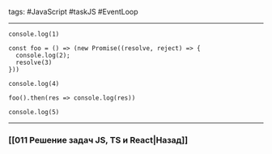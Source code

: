tags: #JavaScript #taskJS #EventLoop 
____

```JS
console.log(1)

const foo = () => (new Promise((resolve, reject) => {
  console.log(2);
  resolve(3)
}))

console.log(4)

foo().then(res => console.log(res))

console.log(5)
```

___
### [[011 Решение задач JS, TS и React|Назад]]
